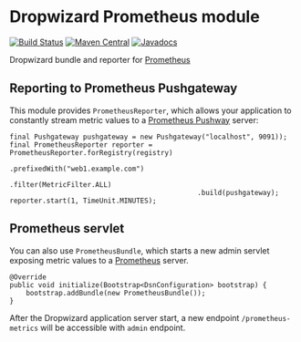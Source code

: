 Dropwizard Prometheus module
=======
[![Build Status](https://github.com/dhatim/dropwizard-prometheus/workflows/build/badge.svg)](https://github.com/dhatim/dropwizard-prometheus/actions)
[![Maven Central](https://maven-badges.herokuapp.com/maven-central/org.dhatim/dropwizard-prometheus/badge.svg)](https://maven-badges.herokuapp.com/maven-central/org.dhatim/dropwizard-prometheus)
[![Javadocs](https://www.javadoc.io/badge/org.dhatim/dropwizard-prometheus.svg)](https://www.javadoc.io/doc/org.dhatim/dropwizard-prometheus)

Dropwizard bundle and reporter for [Prometheus](https://prometheus.io)

## Reporting to Prometheus Pushgateway

This module provides `PrometheusReporter`, which allows your application to constantly stream metric values to a [Prometheus Pushway](https://prometheus.io/docs/instrumenting/pushing/) server:


    final Pushgateway pushgateway = new Pushgateway("localhost", 9091));
    final PrometheusReporter reporter = PrometheusReporter.forRegistry(registry)
                                                  .prefixedWith("web1.example.com")
                                                  .filter(MetricFilter.ALL)
                                                  .build(pushgateway);
    reporter.start(1, TimeUnit.MINUTES);

## Prometheus servlet

You can also use `PrometheusBundle`, which starts a new admin servlet exposing metric values to a [Prometheus](https://prometheus.io) server.

    @Override
    public void initialize(Bootstrap<DsnConfiguration> bootstrap) {
        bootstrap.addBundle(new PrometheusBundle());
    }

After the Dropwizard application server start, a new endpoint `/prometheus-metrics` will be accessible with `admin` endpoint.

